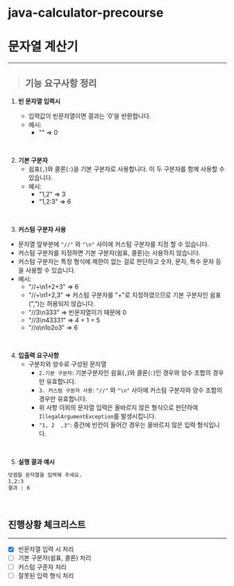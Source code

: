 # java-calculator-precourse



# 문자열 계산기

---



>## 기능 요구사항 정리



1. **빈 문자열 입력시**

   - 입력값이 빈문자열이면 결과는 '0'을 반환합니다.
   - 예시: 
     - "" => 0


<br> 


2. **기본 구분자**
   - 쉽표(`,`)와 콜론(`:`)을 기본 구분자로 사용합니다. 이 두 구분자를 함께 사용할 수 있습니다.
   - 예시:
     - "1,2" => 3
     - "1,2:3" => 6

<br> 

3.  **커스텀 구분자 사용**
   - 문자열 앞부분에 `"//"` 와 `"\n"` 사이에 커스텀 구분자를 지정 할 수 있습니다.
   - 커스텀 구분자를 지정하면 기본 구분자(쉼표, 콜론)는 사용하지 않습니다.
   - 커스텀 구분자는 특정 형식에 제한이 없는 걸로 판단하고 숫자, 문자, 특수 문자 등을 사용할 수 있습니다.
   - 예시:
     - "//+\n1+2+3" => 6
     - "//+\n1+2,3" =>  커스텀 구분자를 "+"로 지정하였으므로 기본 구분자인 쉼표(",")는 허용되지 않습니다.
     - "//3\n333"  => 빈문자열이기 때문에 0
     - "//3\n43331" => 4 + 1 = 5
     - "//o\n1o2o3" => 6

<br> 

4. **입출력 요구사항**
   - 구분자와 양수로 구성된 문자열
     - `2.기본 구분자`: 기본구분자인 쉼표(`,`)와 콜론(`:`)인 경우와 양수 조합의 경우만 유효합니다.
     - `3. 커스텀 구분자 사용`:   `"//"` 와 `"\n"` 사이에 커스텀 구분자와 양수 조합의 경우만 유효합니다.
     - 위 사항 이외의 문자열 입력은 올바르지 않은 형식으로 판단하여 `IllegalArgumentException`를 발생시킵니다.
     - `"1, 2  ,3"`: 중간에 빈칸이 들어간 경우는 올바르지 않은 입력 형식입니다.

<br> 

5. **실행 결과 예시**
```bash
덧셈할 문자열을 입력해 주세요.
1,2:3
결과 : 6

```



<br>



## 진행상황 체크리스트

---



- [x] 빈문자열 입력 시 처리
- [ ] 기본 구분자(쉼표, 콜론) 처리
- [ ] 커스텀 구준자 처리
- [ ] 잘못된 입력 형식 처리
